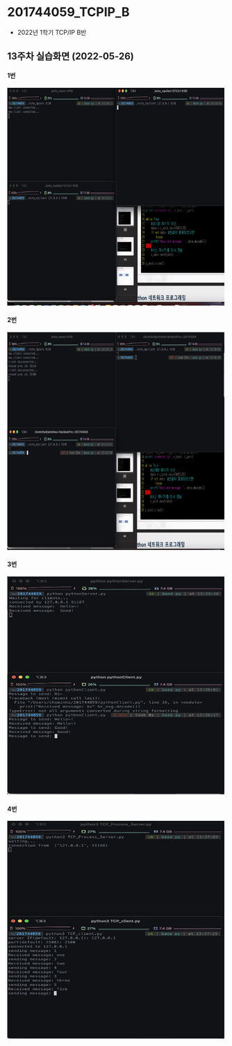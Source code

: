 # 201744059_TCPIP_B
  - 2022년 1학기 TCP/IP B반


## 13주차 실습화면 (2022-05-26)

#### 1번
<img width="500" height="500" src="https://github.com/chominho14/201744059_TCPIP_B/blob/main/pic/13_1.png"></img>


#### 2번
<img width="500" height="500" src="https://github.com/chominho14/201744059_TCPIP_B/blob/main/pic/13_2.png"></img>


#### 3번
<img width="500" height="500" src="https://github.com/chominho14/201744059_TCPIP_B/blob/main/pic/13_3.png"></img>


#### 4번
<img width="500" height="500" src="https://github.com/chominho14/201744059_TCPIP_B/blob/main/pic/13_4.png"></img>


